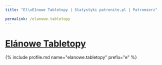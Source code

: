 ```yaml
---
title: "El\xE1nowe Tabletopy | Statystyki patronite.pl | Patromierz"

permalink: /elanowe.tabletopy
---
```


# [Elánowe Tabletopy](https://patronite.pl/elanowe.tabletopy)

{% include profile.md name="elanowe.tabletopy" prefix="e" %}
